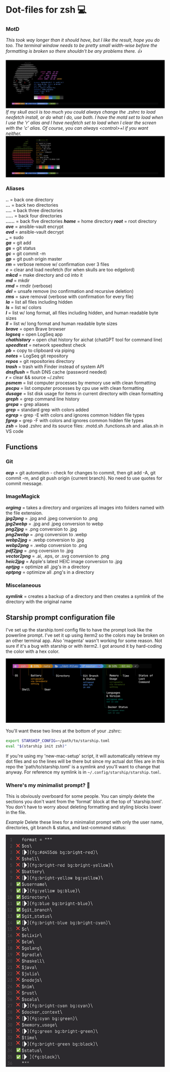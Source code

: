 # Dot-files for zsh 💻

### MotD

_This took way longer than it should have, but I like the result, hope you do too. The terminal window needs to be pretty small width-wise before the formatting is broken so there shouldn't be any problems there. 👍_

![terminal screenshot with custom motd(neofetch inspired)](/assets/motd-screen.png)
_If my skull ascii is too much you could always change the .zshrc to load neofetch install, or do what I do, use both. I have the motd set to load when I use the 'r' alias and I have neofetch set to load when I clear the screen with the 'c' alias. Of course, you can always &lt;control&gt;+l if you want neither._
![terminal screenshot with neofetch displayed](/assets/neofetch.png)

### Aliases

**_.._** = back one directory  
**_..._** = back two directories  
**_...._** = back three directories  
**_....._** = back four directories  
**_......_** = back five directories
**_home_** = home directory
**_root_** = root directory
**_ave_** = ansible-vault encrypt  
**_avd_** = ansible-vault decrypt  
**\_** = sudo  
**_ga_** = git add  
**_gs_** = git status  
**_gc_** = git commit -m  
**_gp_** = git push origin master  
**_rm_** = verbose remove w/ confirmation over 3 files  
**_c_** = clear and load neofetch (for when skulls are too edgelord)  
**_mkcd_** = make directory and cd into it  
**_md_** = mkdir  
**_rmd_** = rmdir (verbose)  
**_del_** = unsafe remove (no confirmation and recursive deletion)  
**_rms_** = save removal (verbose with confirmation for every file)  
**_la_** = list all files including hidden  
**_ls_** = list w/ colors  
**_l_** = list w/ long format, all files including hidden, and human readable byte sizes  
**_ll_** = list w/ long format and human readable byte sizes  
**_brave_** = open Brave browser  
**_logseq_** = open LogSeq app  
**_chathistory_** = open chat history for aichat (chatGPT tool for command line)  
**_speedtest_** = network speedtest check  
**_pb_** = copy to clipboard via piping  
**_notes_** = LogSeq git repository  
**_repos_** = git repositories directory  
**_trash_** = trash with Finder instead of system API  
**_dnsflush_** = flush DNS cache (password needed)  
**_r_** = clear && source ~/.zshrc  
**_psmem_** = list computer processes by memory use with clean formatting  
**_pscpu_** = list computer processes by cpu use with clean formatting  
**_dusage_** = list disk usage for items in current directory with clean formatting  
**_greph_** = grep command line history  
**_grepa_** = grep aliases  
**_grep_** = standard grep with colors added  
**_egrep_** = grep -E with colors and ignores common hidden file types  
**_fgrep_** = grep -F with colors and ignores common hidden file types  
**_zsh_** = load .zshrc and its source files: .motd.sh .functions.sh and .alias.sh in VS code

## Functions

### Git

**_acp_** = git automation - check for changes to commit, then git add -A, git commit -m, and git push origin {current branch}. No need to use quotes for commit message.

### ImageMagick

**_orgimg_** = takes a directory and organizes all images into folders named with the file extension.  
**_jpg2png_** = .jpg and .jpeg conversion to .png  
**_jpg2webp_** = .jpg and .jpeg conversion to webp  
**_png2jpg_** = .png conversion to .jpg  
**_png2webp_** = .png conversion to .webp  
**_webp2jpg_** = .webp conversion to .jpg  
**_webp2png_** = .webp conversion to .png  
**_pdf2jpg_** = .png coversion to .jpg  
**_vector2png_** = .ai, .eps, or .svg conversion to .png  
**_heic2jpg_** = Apple's latest HEIC image conversion to .jpg  
**_optjpg_** = optimize all .jpg's in a directory  
**_optpng_** = optimizw all .png's in a directory

### Miscelaneous

**_symlink_** = creates a backup of a directory and then creates a symlink of the directory with the original name

## Starship prompt configuration file

I've set up the starship.toml config file to have the prompt look like the powerline prompt. I've set it up using iterm2 so the colors may be broken on an other terminal app. Also 'magenta' wasn't working for some reason. Not sure if it's a bug with starship or with iterm2. I got around it by hard-coding the color with a hex color.

![prompt image](/assets/prompt.png)

You'll want these two lines at the bottom of your .zshrc:

```zsh
export STARSHIP_CONFIG=~/path/to/starship.toml
eval "$(starship init zsh)"
```

If you're using my 'new-mac-setup' script, it will automatically retrieve my dot files and so the lines will be there but since my actual dot files are in this repo the 'path/to/starship.toml' is a symlink and you'll want to change that anyway. For reference my symlink is in `~/.config/starship/starship.toml`.

### Where's my minimalist prompt? 🧐

This is obviously overboard for some people. You can simply delete the sections you don't want from the 'format' block at the top of 'starship.toml'. You don't have to worry about deleting formatting and styling blocks lower in the file.

_Example_ Delete these lines for a minimalist prompt with only the user name, directories, git branch & status, and last-command status:

![lines to delete in starship.toml file for minimalist prompt](/assets/minimal.png)
